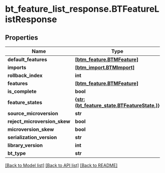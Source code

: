 # bt_feature_list_response.BTFeatureListResponse

## Properties
Name | Type | Description | Notes
------------ | ------------- | ------------- | -------------
**default_features** | [**[btm_feature.BTMFeature]**](BTMFeature.md) |  | [optional] 
**imports** | [**[btm_import.BTMImport]**](BTMImport.md) |  | [optional] 
**rollback_index** | **int** |  | [optional] 
**features** | [**[btm_feature.BTMFeature]**](BTMFeature.md) |  | [optional] 
**is_complete** | **bool** |  | [optional] 
**feature_states** | [**{str: (bt_feature_state.BTFeatureState,)}**](BTFeatureState.md) |  | [optional] 
**source_microversion** | **str** |  | [optional] 
**reject_microversion_skew** | **bool** |  | [optional] 
**microversion_skew** | **bool** |  | [optional] 
**serialization_version** | **str** |  | [optional] 
**library_version** | **int** |  | [optional] 
**bt_type** | **str** |  | [optional] 

[[Back to Model list]](../README.md#documentation-for-models) [[Back to API list]](../README.md#documentation-for-api-endpoints) [[Back to README]](../README.md)


